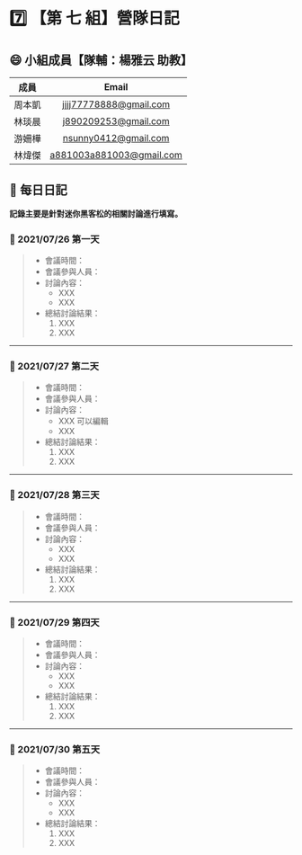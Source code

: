 # :seven: 【第 七 組】營隊日記

## :smile: 小組成員【隊輔：楊雅云 助教】
|  成員  |          Email           |
| :----: | :----------------------: |
| 周本凱 |  jjjj77778888@gmail.com  |
| 林琰晨 |   j890209253@gmail.com   |
| 游姍樺 |   nsunny0412@gmail.com   |
| 林煒傑 | a881003a881003@gmail.com |

## :memo: 每日日記  
**記錄主要是針對迷你黑客松的相關討論進行填寫。**

### :round_pushpin: 2021/07/26 第一天
> * 會議時間：
> * 會議參與人員：
> * 討論內容：  
>    * XXX
>    * XXX
> * 總結討論結果：  
>    1. XXX
>    2. XXX
---
### :round_pushpin: 2021/07/27 第二天
> * 會議時間：
> * 會議參與人員：
> * 討論內容：  
>    * XXX 可以編輯
>    * XXX
> * 總結討論結果：  
>    1. XXX
>    2. XXX
---
### :round_pushpin: 2021/07/28 第三天
> * 會議時間：
> * 會議參與人員：
> * 討論內容：  
>    * XXX
>    * XXX
> * 總結討論結果：  
>    1. XXX
>    2. XXX
---
### :round_pushpin: 2021/07/29 第四天
> * 會議時間：
> * 會議參與人員：
> * 討論內容：  
>    * XXX
>    * XXX
> * 總結討論結果：  
>    1. XXX
>    2. XXX
---
### :round_pushpin: 2021/07/30 第五天
> * 會議時間：
> * 會議參與人員：
> * 討論內容：  
>    * XXX
>    * XXX
> * 總結討論結果：  
>    1. XXX
>    2. XXX

